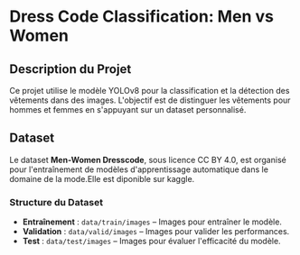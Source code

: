# Dress Code Classification: Men vs Women

## Description du Projet

Ce projet utilise le modèle YOLOv8 pour la classification et la détection des vêtements dans des images.
L'objectif est de distinguer les vêtements pour hommes et femmes en s'appuyant sur un dataset personnalisé.

## Dataset

Le dataset **Men-Women Dresscode**, sous licence CC BY 4.0, est organisé pour l'entraînement de modèles d'apprentissage automatique dans le domaine de la mode.Elle est diponible sur kaggle.

### Structure du Dataset

- **Entraînement** : `data/train/images` – Images pour entraîner le modèle.
- **Validation** : `data/valid/images` – Images pour valider les performances.
- **Test** : `data/test/images` – Images pour évaluer l'efficacité du modèle.